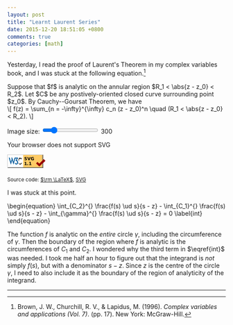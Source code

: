 ```yaml
---
layout: post
title: "Learnt Laurent Series"
date: 2015-12-20 18:51:05 +0800
comments: true
categories: [math]
---
```


Yesterday, I read the proof of Laurent's Theorem in my complex
variables book, and I was stuck at the following equation.[^churchill]

<span class="myeqn" markdown="0">
Suppose that $f$ is analytic on the annular region $R_1 < \abs{z -
z_0} < R_2$.  Let $C$ be any postively-oriented closed curve
surrounding point $z_0$.</span>  By Cauchy--Goursat Theorem, we have

<div class="myeqn">
\[
  f(z) = \sum_{n = -\infty}^{\infty} c_n (z - z_0)^n \quad (R_1 <
  \abs{z - z_0} < R_2).
\]
</div>

<span>Image size:</span>
<input id="bar" type="range" name="points" min="200" max="800"
value="300" step="10">
<span id="lbl">300</span>

<object type="image/svg+xml" class="boxed" id="obj"
  data="/downloads/code/Laurent/laurent.svg"
  width="300" height="300">
  Your browser does not support SVG
</object>

<a
href="http://validator.w3.org/check?uri=https%3A%2F%2Fvincenttam.github.io%2Fdownloads%2Fcode%2FLaurent%2Flaurent.svg;ss=1"><img
src="/images/valid-svg11.png" alt="Valid SVG 1.1" height="31"
width="88">
</a>

<small>Source code: [$\rm \LaTeX$][tex_src], [SVG][svg_src]</small>

I was stuck at this point.

<div class="myeqn">
\begin{equation}
  \int_{C_2}^{} \frac{f(s) \ud s}{s - z} - \int_{C_1}^{}
  \frac{f(s) \ud s}{s - z} - \int_{\gamma}^{} \frac{f(s) \ud s}{s - z}
  = 0
  \label{int}
\end{equation}
</div>

The function $f$ is analytic on the *entire* circle $\gamma$,
including the circumference of $\gamma$.  Then the boundary of the
region where $f$ is analytic is the circumferences of <span
class="myeqn" markdown="0">$C_1$ and $C_2$</span>.  I wondered why the
third term in $\eqref{int}$ was needed.  I took me half an hour to
figure out that the integrand is *not* simply $f(s)$, but with a
denominator $s - z$.  Since $z$ is the centre of the circle $\gamma$,
I need to also include it as the boundary of the region of analyticity
of the integrand.

---
[^churchill]:
    Brown, J. W., Churchill, R. V., & Lapidus, M. (1996). *Complex
    variables and applications (Vol. 7)*. (pp. 17). New York:
    McGraw-Hill.

[tex_src]: /downloads/code/Laurent/laurent.tex
[svg_src]: /downloads/code/Laurent/laurent.svg

<!-- Defer loading of JavaScripts -->
<script type="text/javascript" charset="utf-8">
(function() {
    function getScript(url,success){
        var script=document.createElement('script');
        script.src=url;
        var head=document.getElementsByTagName('head')[0],
        done=false;
        script.onload=script.onreadystatechange = function(){
        if ( !done && (!this.readyState || this.readyState == 'loaded' || this.readyState == 'complete') ) {
            done=true;
            success();
            script.onload = script.onreadystatechange = null;
            head.removeChild(script);
        }
        };
        head.appendChild(script);
    }

    getScript("{{ root_url }}/javascripts/svg-resize-bar.js",function() {});
})();
</script>
